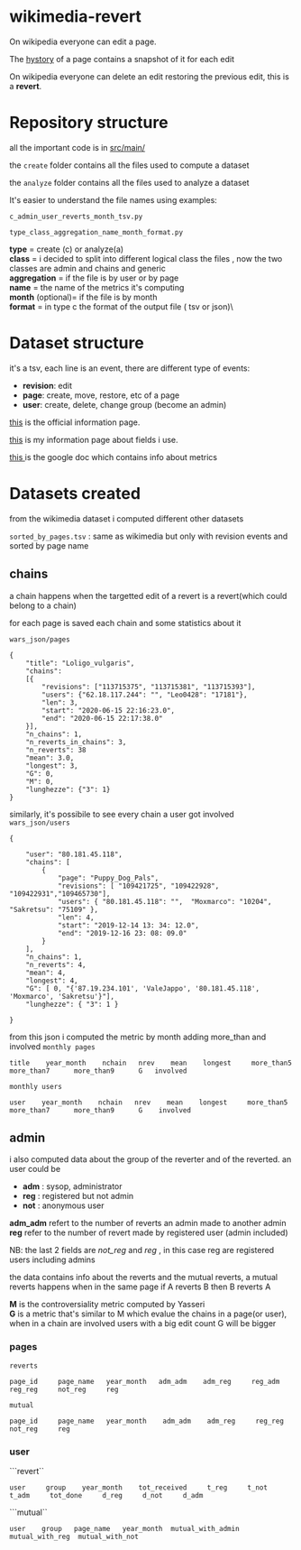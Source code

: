 # wikimedia-revert
On wikipedia everyone can edit a page.

The [hystory](https://en.wikipedia.org/w/index.php?title=Volcanic_rock&action=history) of a page contains a snapshot of it for each edit 


On wikipedia everyone can delete an edit restoring the previous edit, this is a **revert**.

# Repository structure 
all the important code is in [src/main/](src/main/)

the `create` folder contains all the files used to compute a dataset 

the `analyze` folder contains all the files used to analyze a dataset

It's easier to understand the file names using examples:

`c_admin_user_reverts_month_tsv.py`

`type_class_aggregation_name_month_format.py`

**type** = create (c) or analyze(a)\
**class** = i decided to split into different logical class the files , now the two classes are admin and chains and generic \
**aggregation** = if the file is by user or by page \
**name** = the name of the metrics it's computing \
**month** (optional)= if the file is by month \
**format** = in type c the format of the output file ( tsv or json)\




# Dataset structure 

it's a tsv, each line is an event, there are different type of events: 
- **revision**: edit 
- **page**: create, move, restore, etc of a page  
- **user**: create, delete, change group (become an admin) 

[this](https://wikitech.wikimedia.org/wiki/Analytics/Data_Lake/Edits/Mediawiki_history_dumps) is the official information page.

[this](https://docs.google.com/spreadsheets/d/1oyo59K_FfGTl7C5Q96NjvnWeAbWv1ILVSdvSrF1Pz8E/edit#gid=297287992) is my information page about fields i use. 

[this ](https://docs.google.com/document/d/1YnV7rC6kXZIpYd8ppJLgg7ieKAlmnaOG04BDTZ8NLjA/edit#) is the google doc which contains info about metrics



# Datasets created 
from the wikimedia dataset i computed different other datasets


```sorted_by_pages.tsv``` : same as wikimedia but only with revision events and sorted by page name

## chains 
a chain happens when the targetted edit of a revert is a revert(which could belong to a chain)

for each page is saved each chain and some statistics about it 

```wars_json/pages```
```
{
    "title": "Loligo_vulgaris", 
    "chains": 
    [{
        "revisions": ["113715375", "113715381", "113715393"], 
        "users": {"62.18.117.244": "", "Leo0428": "17181"}, 
        "len": 3, 
        "start": "2020-06-15 22:16:23.0", 
        "end": "2020-06-15 22:17:38.0"
    }], 
    "n_chains": 1, 
    "n_reverts_in_chains": 3, 
    "n_reverts": 38
    "mean": 3.0, 
    "longest": 3, 
    "G": 0,
    "M": 0, 
    "lunghezze": {"3": 1}
}
```
similarly, it's possibile to see every chain a user got involved 
```wars_json/users```
```
{
        
    "user": "80.181.45.118",
    "chains": [
        {
            "page": "Puppy_Dog_Pals",
            "revisions": [ "109421725", "109422928", "109422931","109465730"],
            "users": { "80.181.45.118": "",  "Moxmarco": "10204", "Sakretsu": "75109" },
            "len": 4,
            "start": "2019-12-14 13: 34: 12.0",
            "end": "2019-12-16 23: 08: 09.0"
        }
    ],
    "n_chains": 1,
    "n_reverts": 4,
    "mean": 4,
    "longest": 4,
    "G": [ 0, "{'87.19.234.101', 'ValeJappo', '80.181.45.118', 'Moxmarco', 'Sakretsu'}"],
    "lunghezze": { "3": 1 }
    
}
```
from this json i computed the metric by month adding more_than and involved
```monthly pages```
```
title    year_month    nchain   nrev    mean    longest     more_than5      more_than7      more_than9      G   involved
```

```monthly users```
``` 
user    year_month    nchain   nrev    mean    longest     more_than5      more_than7      more_than9      G    involved
```


## admin
i also computed data about the group of the reverter and of the reverted.
an user could be 
- **adm** : sysop, administrator 
- **reg** : registered but not admin 
- **not** : anonymous user 

**adm_adm** refert to the number of reverts an admin made to another admin 
**reg** refer to the number of revert made by registered user (admin included)

NB: the last 2 fields are _not_reg_ and _reg_ , in this case reg are registered users including admins

the data contains info about the reverts and the mutual reverts, a mutual reverts happens when in the same page if A reverts B then B reverts A 

**M** is the controversiality metric computed by Yasseri \
**G** is a metric that's similar to M which evalue the chains in a page(or user), when in a chain are involved users with a big edit count G will be bigger


### pages

```reverts```
```
page_id     page_name   year_month   adm_adm    adm_reg     reg_adm     reg_reg     not_reg     reg
```

```mutual```

```
page_id     page_name   year_month    adm_adm    adm_reg     reg_reg     not_reg     reg
```

### user
```revert``
```
user     group    year_month    tot_received     t_reg     t_not     t_adm     tot_done     d_reg     d_not     d_adm    
```

```mutual``

```
user    group   page_name   year_month  mutual_with_admin   mutual_with_reg  mutual_with_not
```













